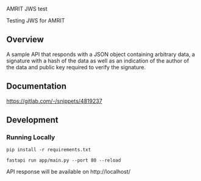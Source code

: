 AMRIT JWS test

Testing JWS for AMRIT


## Overview
A sample API that responds with a JSON object containing arbitrary data, 
a signature with a hash of the data as well as an indication of the author of the data and public key
required to verify the signature.


## Documentation

https://gitlab.com/-/snippets/4819237


## Development

### Running Locally

`pip install -r requirements.txt`

`fastapi run app/main.py --port 80 --reload`

API response will be available on http://localhost/